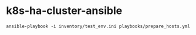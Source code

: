 # k8s-ha-cluster-ansible

```
ansible-playbook -i inventory/test_env.ini playbooks/prepare_hosts.yml
```

